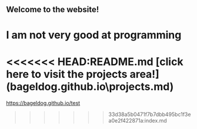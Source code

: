 ## Welcome to the website!
# I am not very good at programming


<<<<<<< HEAD:README.md
 [click here to visit the projects area!](bageldog.github.io\projects.md\)
=======
https://bageldog.github.io/test
>>>>>>> 33d38a5b0471f7b7dbb495bc1f3ea0e2f422871a:index.md
